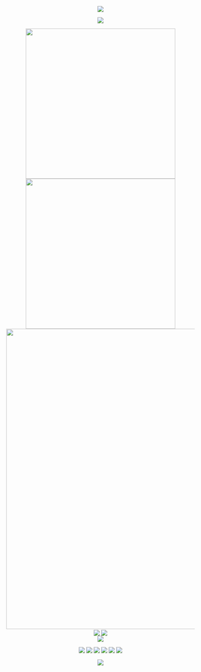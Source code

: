 <!-- 核心部分：封面图，包含打招呼的动画 -->
<p align="center">
  <img src="https://capsule-render.vercel.app/api?type=waving&color=timeGradient&height=300&&section=header&text=Hello%20Friend!&fontSize=90&fontAlign=50&fontAlignY=30&desc=I%20am%20zws!&descAlign=50&descSize=30&descAlignY=60&animation=twinkling">
</p>

<!-- 动态文本部分：通过readme-typing-svg生成的文本效果，显示欢迎信息 -->
<p align="center">
  <img src="https://readme-typing-svg.demolab.com?font=Orbitron&size=25&pause=1000&center=true&vCenter=true&random=false&width=600&lines=Welcome+to+my+GitHub+profile+page!;I+am+super+obsessed+with+programming!" />
</p>

<!-- 显示GitHub统计数据部分，包括总贡献、活动统计等 -->
<p align="center">
  <!-- GitHub统计：显示用户GitHub仓库的贡献、提交等信息 -->
  <img align="center" width="400" src="https://github-readme-stats.vercel.app/api?username=ZhenWusi
&theme=transparent&include_all_commits=true&show_icons=true&hide_border=true" />
  <!-- GitHub连胜记录：显示当前GitHub用户连续提交天数 -->
  <img align="center" width="400" src="https://streak-stats.demolab.com?user=ZhenWusi&theme=transparent&date_format=%5BY.%5Dn.j&hide_border=true" />
  <br/>
  <!-- GitHub活动图：显示用户在GitHub上的活动图，展示活跃度 -->
  <img width="800" src="https://github-readme-activity-graph.vercel.app/graph?username=ZhenWusi&theme=github-compact&hide_border=true&area=true">
  <br/>
  <!-- Wakatime统计：显示用户编程时间，哪些语言使用的最多 -->
  <img align="center" src="https://github-readme-stats.vercel.app/api/wakatime?username=ZhenWusi&theme=transparent&hide_border=true&layout=compact&langs_count=22&range=all_time" />
  <!-- GitHub语言统计：显示用户使用过最多的编程语言的统计图 -->
  <img align="center" src="https://github-readme-stats.vercel.app/api/top-langs/?username=ZhenWusi&theme=transparent&hide_border=true&layout=donut-vertical&langs_count=6" />
  <br/>
  <!-- 技能图标：显示编程技能图标，表示熟练使用的编程语言 -->
  <img align="center" src="https://skillicons.dev/icons?i=py,c,cpp,cs,java,html,css,js,ts,md,matlab&theme=light" />
</p>


<!-- 显示徽章：显示GitHub、CSDN、哔哩哔哩等社交平台的徽章 -->
<p align="center" style="text-align: center;">
  <!-- GitHub -->
  <a href="https://github.com/ZhenWusi" style="display: inline-block;">
    <img src="https://img.shields.io/badge/GitHub-ZhenWusi-blue?logo=github&logoColor=white" />
  </a>
  
  <!-- CSDN -->
  <a href="https://blog.csdn.net/m0_66307774?type=blog" style="display: inline-block;">
    <img src="https://img.shields.io/badge/CSDN-小九九-red?logo=csdn&logoColor=white" />
  </a>
  
  <!-- 哔哩哔哩 -->
  <a href="https://space.bilibili.com/1612805047?spm_id_from=333.1007.0.0" style="display: inline-block;">
    <img src="https://img.shields.io/badge/哔哩哔哩-怎么不是小九九呢-pink?logo=bilibili&logoColor=white" />
  </a>
  
  <!-- QQ -->
  <span style="display: inline-block;">
    <img src="https://img.shields.io/badge/QQ-1097407138-green?logo=tencentqq&logoColor=white" />
  </span>
  
  <!-- 显示GitHub访问统计 -->
  <span style="display: inline-block;">
    <img src="https://komarev.com/ghpvc/?username=ZhenWusi&abbreviated=true&color=yellow" />
  </span>

  <!-- 知乎 -->
  <a href="https://www.zhihu.com/people/guo-guo-13-75-10" style="display: inline-block;">
    <img src="https://img.shields.io/badge/知乎-九九-orange?logo=zhihu&logoColor=white" />
  </a>
</p>


<!-- 尾部部分：结束动画效果，包含一个告别信息 -->
<p align="center">
  <img src="https://capsule-render.vercel.app/api?type=waving&color=timeGradient&height=300&&section=footer&text=The%20Journey%20Ends&fontSize=90&fontAlign=50&fontAlignY=70&desc=May%20your%20code%20flow%20like%20a%20stream%20of%20ideas!&descAlign=50&descSize=30&descAlignY=40&animation=twinkling">
</p>
